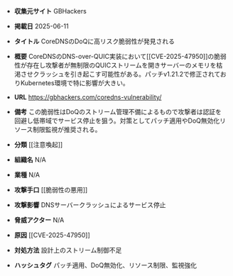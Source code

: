 - **収集元サイト**
GBHackers

- **掲載日**
2025-06-11

- **タイトル**
CoreDNSのDoQに高リスク脆弱性が発見される

- **概要**
CoreDNSのDNS-over-QUIC実装において[[CVE-2025-47950]]の脆弱性が存在し攻撃者が無制限のQUICストリームを開きサーバーのメモリを枯渇させクラッシュを引き起こす可能性がある。パッチv1.21.2で修正されておりKubernetes環境で特に影響が大きい。

- **URL**
https://gbhackers.com/coredns-vulnerability/

- **備考**
この脆弱性はDoQのストリーム管理不備によるもので攻撃者は認証を回避し低帯域でサービス停止を狙う。対策としてパッチ適用やDoQ無効化リソース制限監視が推奨される。

- **分類**
[[注意喚起]]

- **組織名**
N/A

- **業種**
N/A

- **攻撃手口**
[[脆弱性の悪用]]

- **攻撃影響**
DNSサーバークラッシュによるサービス停止

- **脅威アクター**
N/A

- **原因**
[[CVE-2025-47950]]

- **対処方法**
設計上のストリーム制御不足

- **ハッシュタグ**
パッチ適用、DoQ無効化、リソース制限、監視強化
